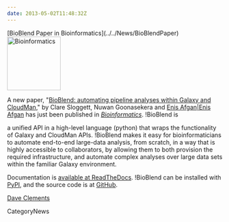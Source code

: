 ```yaml
---
date: 2013-05-02T11:48:32Z
---
```

<div class='newsItemHeader'>[BioBlend Paper in Bioinformatics](../../News/BioBlendPaper)</div>

<div class='right'><a href='http://bit.ly/11AuV4O'><img src='/CitingGalaxy/BioinformaticsCover.gif' alt='Bioinformatics' height="125" /></a></div>

A new paper, "[BioBlend: automating pipeline analyses within Galaxy and CloudMan](http://bit.ly/11AuV4O)," by Clare Sloggett, Nuwan Goonasekera and [Enis Afgan|Enis Afgan](/EnisAfgan) has just been published in *[Bioinformatics](http://bioinformatics.oxfordjournals.org/)*. !BioBlend is 

<div class='indent'>
a unified API in a high-level language (python) that wraps the functionality of Galaxy and CloudMan APIs. !BioBlend makes it easy for bioinformaticians to automate end-to-end large-data analysis, from scratch, in a way that is highly accessible to collaborators, by allowing them to both provision the required infrastructure, and automate complex analyses over large data sets within the familiar Galaxy environment.

</div>

Documentation is [available at ReadTheDocs](http://bioblend.readthedocs.org/).  !BioBlend can be installed with [PyPI](https://pypi.python.org/pypi), and the source code is at [GitHub](https://github.com/afgane/bioblend).

[Dave Clements](../../DaveClements)


CategoryNews
